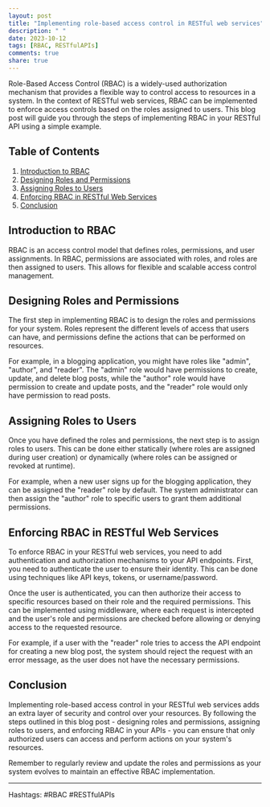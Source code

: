 ```yaml
---
layout: post
title: "Implementing role-based access control in RESTful web services"
description: " "
date: 2023-10-12
tags: [RBAC, RESTfulAPIs]
comments: true
share: true
---
```


Role-Based Access Control (RBAC) is a widely-used authorization mechanism that provides a flexible way to control access to resources in a system. In the context of RESTful web services, RBAC can be implemented to enforce access controls based on the roles assigned to users. This blog post will guide you through the steps of implementing RBAC in your RESTful API using a simple example.

## Table of Contents
1. [Introduction to RBAC](#introduction-to-rbac)
2. [Designing Roles and Permissions](#designing-roles-and-permissions)
3. [Assigning Roles to Users](#assigning-roles-to-users)
4. [Enforcing RBAC in RESTful Web Services](#enforcing-rbac-in-restful-web-services)
5. [Conclusion](#conclusion)

## Introduction to RBAC

RBAC is an access control model that defines roles, permissions, and user assignments. In RBAC, permissions are associated with roles, and roles are then assigned to users. This allows for flexible and scalable access control management.

## Designing Roles and Permissions

The first step in implementing RBAC is to design the roles and permissions for your system. Roles represent the different levels of access that users can have, and permissions define the actions that can be performed on resources.

For example, in a blogging application, you might have roles like "admin", "author", and "reader". The "admin" role would have permissions to create, update, and delete blog posts, while the "author" role would have permission to create and update posts, and the "reader" role would only have permission to read posts.

## Assigning Roles to Users

Once you have defined the roles and permissions, the next step is to assign roles to users. This can be done either statically (where roles are assigned during user creation) or dynamically (where roles can be assigned or revoked at runtime).

For example, when a new user signs up for the blogging application, they can be assigned the "reader" role by default. The system administrator can then assign the "author" role to specific users to grant them additional permissions.

## Enforcing RBAC in RESTful Web Services

To enforce RBAC in your RESTful web services, you need to add authentication and authorization mechanisms to your API endpoints. First, you need to authenticate the user to ensure their identity. This can be done using techniques like API keys, tokens, or username/password.

Once the user is authenticated, you can then authorize their access to specific resources based on their role and the required permissions. This can be implemented using middleware, where each request is intercepted and the user's role and permissions are checked before allowing or denying access to the requested resource.

For example, if a user with the "reader" role tries to access the API endpoint for creating a new blog post, the system should reject the request with an error message, as the user does not have the necessary permissions.

## Conclusion

Implementing role-based access control in your RESTful web services adds an extra layer of security and control over your resources. By following the steps outlined in this blog post - designing roles and permissions, assigning roles to users, and enforcing RBAC in your APIs - you can ensure that only authorized users can access and perform actions on your system's resources.

Remember to regularly review and update the roles and permissions as your system evolves to maintain an effective RBAC implementation.

---

Hashtags: #RBAC #RESTfulAPIs